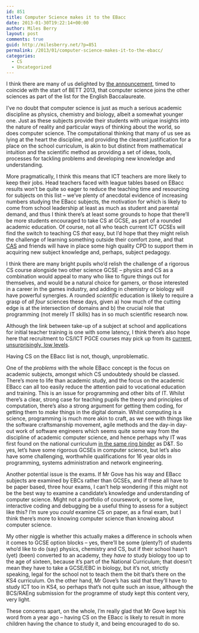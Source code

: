 ```yaml
---
id: 851
title: Computer Science makes it to the EBacc
date: 2013-01-30T19:22:14+00:00
author: Miles Berry
layout: post 
comments: true
guid: http://milesberry.net/?p=851
permalink: /2013/01/computer-science-makes-it-to-the-ebacc/
categories:
  - CS
  - Uncategorized
---
```

I think there are many of us delighted by [the announcement](http://www.education.gov.uk/inthenews/inthenews/a00221085/ebacccompsci), timed to coincide with the start of BETT 2013, that computer science joins the other sciences as part of the list for the English Baccalaureate.

I’ve no doubt that computer science is just as much a serious academic discipline as physics, chemistry and biology, albeit a somewhat younger one. Just as these subjects provide their students with unique insights into the nature of reality and particular ways of thinking about the world, so does computer science. The computational thinking that many of us see as lying at the heart the discipline, and providing the clearest justification for a place on the school curriculum, is akin to but distinct from mathematical intuition and the scientific method as providing a set of ideas, tools, processes for tackling problems and developing new knowledge and understanding.

More pragmatically, I think this means that ICT teachers are more likely to keep their jobs. Head teachers faced with league tables based on EBacc results won’t be quite so eager to reduce the teaching time and resourcing for subjects on this list &#8211; we’ve plenty of anecdotal evidence of increasing numbers studying the EBacc subjects, the motivation for which is likely to come from school leadership at least as much as student and parental demand, and thus I think there’s at least some grounds to hope that there’ll be more students encouraged to take CS at GCSE, as part of a rounded academic education. Of course, not all who teach current ICT GCSEs will find the switch to teaching CS _that_ easy, but I’d hope that they might relish the challenge of learning something outside their comfort zone, and that [CAS](http://computingatschool.org.uk) and friends will have in place some high quality CPD to support them in acquiring new subject knowledge and, perhaps, subject pedagogy.

I think there are many bright pupils who’d relish the challenge of a rigorous CS course alongside two other science GCSE &#8211; physics and CS as a combination would appeal to many who like to figure things out for themselves, and would be a natural choice for gamers, or those interested in a career in the games industry, and adding in chemistry or biology will have powerful synergies. A rounded _scientific_ education is likely to require a grasp of _all four_ sciences these days, given a) how much of the cutting edge is at the intersection of domains and b) the crucial role that programming (not merely IT skills) has in so much scientific research now.

Although the link between take-up of a subject at school and applications for initial teacher training is one with some latency, I think there’s also hope here that recruitment to CS/ICT PGCE courses may pick up from its [current, unsurprisingly, low levels](http://www.v3.co.uk/v3-uk/news/2239958/exclusive-uk-faces-severe-shortfall-of-computer-science-teachers).

Having CS on the EBacc list is not, though, unproblematic.

One of the _problems_ with the whole EBacc concept is the focus on academic subjects, amongst which CS undoubtedy should be classed. There’s more to life than academic study, and the focus on the academic EBacc can all too easily reduce the attention paid to vocational education and training. This is an issue for programming and other bits of IT. Whilst there’s a clear, strong case for teaching pupils the theory and principles of computation, there’s also a strong argument for getting them coding, for getting them to _make_ things in the digital domain. Whilst computing is a science, programming is much more akin to craft, as we see with things like the software craftsmanship movement, agile methods and the day-in day-out work of software engineers which seems quite some way from the discipline of academic computer science, and hence perhaps why IT was first found on the national curriculum [in the same ring binder](https://dl.dropbox.com/u/8648376/IT%201990.pdf) as D&T. So yes, let’s have some rigorous GCSEs in computer science, but let’s also have some challenging, worthwhile qualifications for 16 year olds in programming, systems administration and network engineering.

Another potential issue is the exams. If Mr Gove has his way and EBacc subjects are examined by EBCs rather than GCSEs, and if these all have to be paper based, three hour exams, I can’t help wondering if this might not be the best way to examine a candidate&#8217;s knowledge and understanding of computer science. Might not a portfolio of coursework, or some live, interactive coding and debugging be a useful thing to assess for a subject like this? I’m sure you _could_ examine CS on paper, as a final exam, but I think there’s more to knowing computer science than knowing about computer science.

My other niggle is whether this actually makes a difference in schools when it comes to GCSE option blocks &#8211; yes, there’ll be some (plenty?) of students who’d like to do (say) physics, chemistry and CS, but if their school hasn’t (yet) (been) converted to an academy, they _have to_ study biology too up to the age of sixteen, because it’s part of the National Curriculum; that doesn’t mean they have to take a GCSE/EBC in biology, but it’s not, strictly speaking, legal for the school not to teach them the bit that’s there on the KS4 curriculum. On the other hand, Mr Gove’s has said that they’ll have to study ICT too in KS4, so perhaps that&#8217;s not quite such an issue, although the BCS/RAEng submission for the programme of study kept this content very, very light.

These concerns apart, on the whole, I’m really glad that Mr Gove kept his word from a year ago &#8211; having CS on the EBacc is likely to result in more children having the chance to study it, and being encouraged to do so.